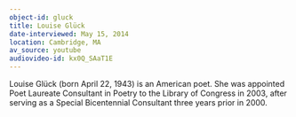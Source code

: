 ```yaml
---
object-id: gluck
title: Louise Glück    
date-interviewed: May 15, 2014
location: Cambridge, MA
av_source: youtube
audiovideo-id: kx0Q_SAaT1E
---
```


Louise Glück (born April 22, 1943) is an American poet. She was appointed Poet Laureate Consultant in Poetry to the Library of Congress in 2003, after serving as a Special Bicentennial Consultant three years prior in 2000.
